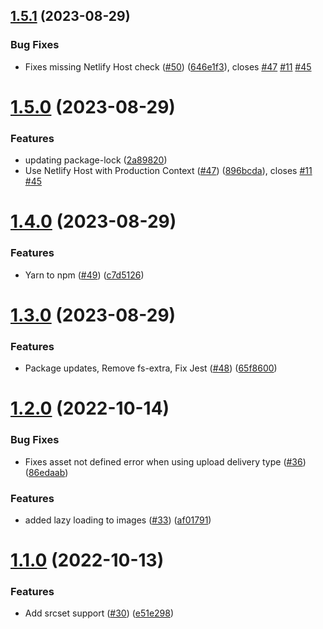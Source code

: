 ## [1.5.1](https://github.com/colbyfayock/netlify-plugin-cloudinary/compare/v1.5.0...v1.5.1) (2023-08-29)


### Bug Fixes

* Fixes missing Netlify Host check ([#50](https://github.com/colbyfayock/netlify-plugin-cloudinary/issues/50)) ([646e1f3](https://github.com/colbyfayock/netlify-plugin-cloudinary/commit/646e1f3355530fc5a6b1458a5ef24e409f83c1be)), closes [#47](https://github.com/colbyfayock/netlify-plugin-cloudinary/issues/47) [#11](https://github.com/colbyfayock/netlify-plugin-cloudinary/issues/11) [#45](https://github.com/colbyfayock/netlify-plugin-cloudinary/issues/45)

# [1.5.0](https://github.com/colbyfayock/netlify-plugin-cloudinary/compare/v1.4.0...v1.5.0) (2023-08-29)


### Features

* updating package-lock ([2a89820](https://github.com/colbyfayock/netlify-plugin-cloudinary/commit/2a89820a35a6a2e72395640085c4bf83da11256c))
* Use Netlify Host with Production Context ([#47](https://github.com/colbyfayock/netlify-plugin-cloudinary/issues/47)) ([896bcda](https://github.com/colbyfayock/netlify-plugin-cloudinary/commit/896bcda6f8ceeca2d33bb9463d6a0078db729a6c)), closes [#11](https://github.com/colbyfayock/netlify-plugin-cloudinary/issues/11) [#45](https://github.com/colbyfayock/netlify-plugin-cloudinary/issues/45)

# [1.4.0](https://github.com/colbyfayock/netlify-plugin-cloudinary/compare/v1.3.0...v1.4.0) (2023-08-29)


### Features

* Yarn to npm ([#49](https://github.com/colbyfayock/netlify-plugin-cloudinary/issues/49)) ([c7d5126](https://github.com/colbyfayock/netlify-plugin-cloudinary/commit/c7d5126e2adbb7924b99e95d5fa8a83e83e1c6b5))

# [1.3.0](https://github.com/colbyfayock/netlify-plugin-cloudinary/compare/v1.2.0...v1.3.0) (2023-08-29)


### Features

* Package updates, Remove fs-extra, Fix Jest ([#48](https://github.com/colbyfayock/netlify-plugin-cloudinary/issues/48)) ([65f8600](https://github.com/colbyfayock/netlify-plugin-cloudinary/commit/65f8600e65cbb8dd19feaa597cb8ba32a5d6e57e))

# [1.2.0](https://github.com/colbyfayock/netlify-plugin-cloudinary/compare/v1.1.0...v1.2.0) (2022-10-14)


### Bug Fixes

* Fixes asset not defined error when using upload delivery type ([#36](https://github.com/colbyfayock/netlify-plugin-cloudinary/issues/36)) ([86edaab](https://github.com/colbyfayock/netlify-plugin-cloudinary/commit/86edaab087eb9d185231e83c67cffa72db2db3d1))


### Features

* added lazy loading to images ([#33](https://github.com/colbyfayock/netlify-plugin-cloudinary/issues/33)) ([af01791](https://github.com/colbyfayock/netlify-plugin-cloudinary/commit/af01791786ce8db42435e50e2b1f223e4db4a924))

# [1.1.0](https://github.com/colbyfayock/netlify-plugin-cloudinary/compare/v1.0.3...v1.1.0) (2022-10-13)


### Features

* Add srcset support ([#30](https://github.com/colbyfayock/netlify-plugin-cloudinary/issues/30)) ([e51e298](https://github.com/colbyfayock/netlify-plugin-cloudinary/commit/e51e2981d274f7281d3de848668be65e6777a56e))
